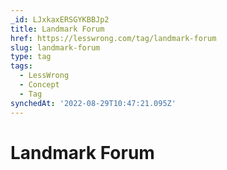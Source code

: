 ```yaml
---
_id: LJxkaxERSGYKBBJp2
title: Landmark Forum
href: https://lesswrong.com/tag/landmark-forum
slug: landmark-forum
type: tag
tags:
  - LessWrong
  - Concept
  - Tag
synchedAt: '2022-08-29T10:47:21.095Z'
---
```


# Landmark Forum
